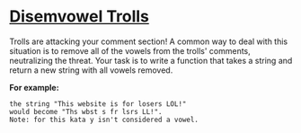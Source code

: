 # [Disemvowel Trolls](https://www.codewars.com/kata/52fba66badcd10859f00097e)

Trolls are attacking your comment section!
A common way to deal with this situation is to remove all of the vowels from the trolls' comments, neutralizing the threat. Your task is to write a function that takes a string and return a new string with all vowels removed. 

**For example:** 
```
the string "This website is for losers LOL!"
would become "Ths wbst s fr lsrs LL!". 
Note: for this kata y isn't considered a vowel.
```